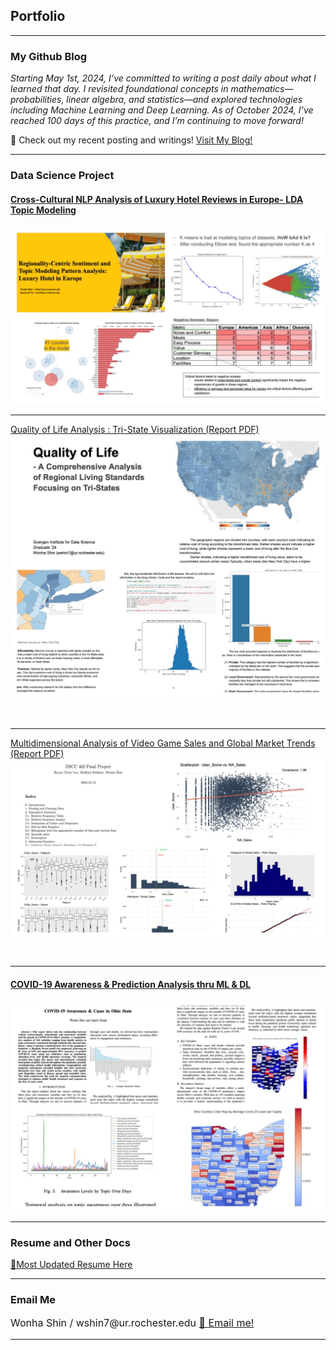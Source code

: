 ## Portfolio

---
### My Github Blog

<I>Starting May 1st, 2024, I’ve committed to writing a post daily about what I learned that day. I revisited foundational concepts in mathematics—probabilities, linear algebra, and statistics—and explored technologies including Machine Learning and Deep Learning. As of October 2024, I’ve reached 100 days of this practice, and I’m continuing to move forward!</I>

🚀 Check out my recent posting and writings! <a href="https://leahnote01.github.io/blog/">Visit My Blog! </a>
<!-- Remove above link if you don't want to attibute -->

---

### Data Science Project

#### [Cross-Cultural NLP Analysis of Luxury Hotel Reviews in Europe- LDA Topic Modeling](/nlp_hotel_review.md)
<img src="images/HRA.JPG?raw=true"/>

<br>

---
[Quality of Life Analysis : Tri-State Visualization (Report PDF)](/pdf/Quality_of_Life_Analysis.pdf)
<img src="images/QOL.JPG?raw=true"/>

<br>

---
[Multidimensional Analysis of Video Game Sales and Global Market Trends (Report PDF)](/pdf/Stats_Project_Final.pdf)
<img src="images/stat.JPG?raw=true"/>

<br>

---

#### [COVID-19 Awareness & Prediction Analysis thru ML & DL ](/covid19_ohio_awareness.md)
<img src="images/OHIO.JPG?raw=true"/>

<br>


---
### Resume and Other Docs
[🙌Most Updated Resume Here](/pdf/ml_resume_wonha_shin_101124.pdf)


<!-- - [Project 2 Title](http://example.com/) -->
<!-- - [Project 3 Title](http://example.com/) -->
<!-- - [Project 4 Title](http://example.com/) -->
<!-- - [Project 5 Title](http://example.com/) -->

---


### Email Me

<p style="font-size:16px"> Wonha Shin / wshin7@ur.rochester.edu <a href="mailto:wshin7@ur.rochester.edu"> 📩 Email me! </a></p>
<!-- Remove above link if you don't want to attibute -->

---
